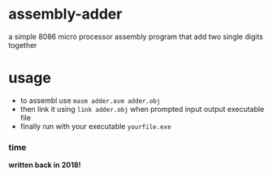# assembly-adder
a simple 8086 micro processor assembly program that  add two single digits together
# usage 
- to assembl use ```masm adder.asm adder.obj```
- then link it using ```link adder.obj``` when prompted input output executable file
- finally run with your executable  ```yourfile.exe```

### time 
**written back in 2018!**